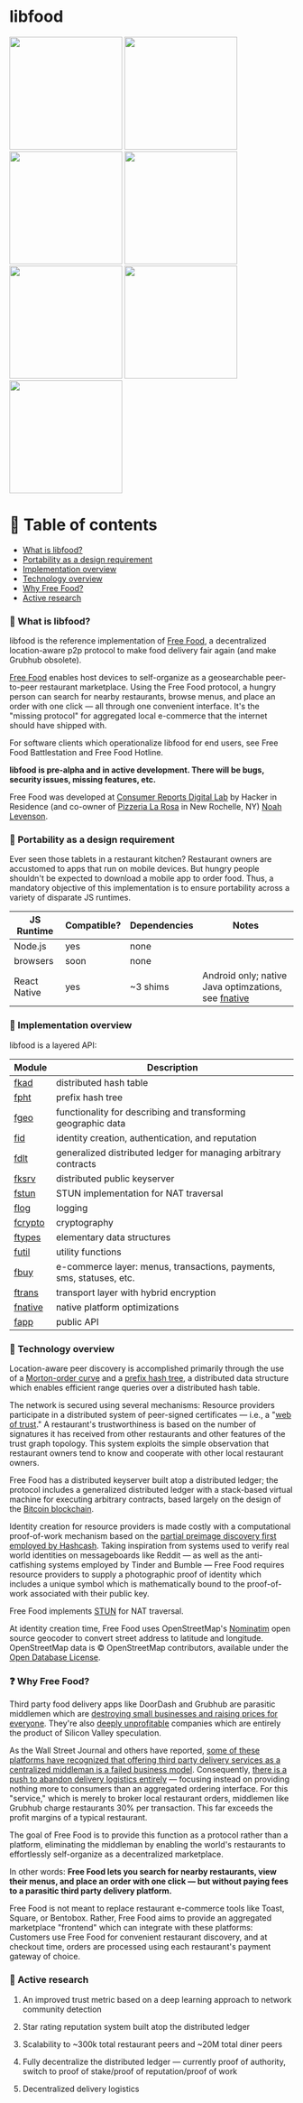 # libfood

<p float="left">
	<img src="https://github.com/noahlevenson/libfood/blob/master/screens/order_detail.jpg" height="200" />
	<img src="https://github.com/noahlevenson/libfood/blob/master/screens/menu_editor.jpg" height="200" />
	<img src="https://github.com/noahlevenson/libfood/blob/master/screens/chat.jpg" height="200" />
	<img src="https://github.com/noahlevenson/libfood/blob/master/screens/trust_network.jpg" height="200" />
	<img src="https://github.com/noahlevenson/libfood/blob/master/screens/console.jpg" height="200" />
	<img src="https://github.com/noahlevenson/libfood/blob/master/screens/rest_list.png" height="200">
	<!-- <img src="https://github.com/noahlevenson/libfood/blob/master/screens/add_item.jpg" height="200" /> -->
	<img src="https://github.com/noahlevenson/libfood/blob/master/screens/checkout.png" height="200" />
</p>

# :compass: Table of contents
* [What is libfood?](#hamburger-what-is-libfood)
* [Portability as a design requirement](#handbag-portability-as-a-design-requirement)
* [Implementation overview](#monocle_face-implementation-overview)
* [Technology overview](#floppy_disk-technology-overview)
* [Why Free Food?](#question-why-free-food)
* [Active research](#brain-active-research)

### :hamburger: What is libfood?
libfood is the reference implementation of [Free Food](https://freefood.is), a decentralized location-aware p2p protocol to make food delivery fair again (and make Grubhub obsolete). 

[Free Food](https://freefood.is) enables host devices to self-organize as a geosearchable peer-to-peer restaurant marketplace. Using the Free Food protocol, a hungry person can search for nearby restaurants, browse menus, and place an order with one click &mdash; all through one convenient interface. It's the "missing protocol" for aggregated local e-commerce that the internet should have shipped with.

For software clients which operationalize libfood for end users, see Free Food Battlestation and Free Food Hotline.

**libfood is pre-alpha and in active development. There will be bugs, security issues, missing features, etc.**

Free Food was developed at [Consumer Reports Digital Lab](https://digital-lab.consumerreports.org/) by Hacker in Residence (and co-owner of [Pizzeria La Rosa](https://www.youtube.com/watch?v=9bz1Ko5ZDzQ&t=266s) in New Rochelle, NY) [Noah Levenson](https://noahlevenson.com).

### :handbag: Portability as a design requirement
Ever seen those tablets in a restaurant kitchen? Restaurant owners are accustomed to apps that run on mobile devices. But hungry people shouldn't be expected to download a mobile app to order food. Thus, a mandatory objective of this implementation is to ensure portability across a variety of disparate JS runtimes.

|JS Runtime  |Compatible?|Dependencies|Notes                                                    |
|------------|-----------|------------|---------------------------------------------------------|
|Node.js     |yes        |none        |                                                         |
|browsers    |soon       |none        |                                                         |
|React Native|yes        |~3 shims    |Android only; native Java optimzations, see [fnative](https://github.com/noahlevenson/libfood/tree/master/js/src/fnative/react_native/android)|

### :monocle_face: Implementation overview
libfood is a layered API:

|Module |Description                                                                                                                                          |
|-----------------------------------------------------------------------------|-------------------------------------------------------------------------------|
|[fkad](https://github.com/noahlevenson/libfood/tree/master/js/src/fkad)      |distributed hash table                                                         |
|[fpht](https://github.com/noahlevenson/libfood/tree/master/js/src/fpht)      |prefix hash tree                                                               |
|[fgeo](https://github.com/noahlevenson/libfood/tree/master/js/src/fgeo)      |functionality for describing and transforming geographic data                  |
|[fid](https://github.com/noahlevenson/libfood/tree/master/js/src/fid)        |identity creation, authentication, and reputation                              |
|[fdlt](https://github.com/noahlevenson/libfood/tree/master/js/src/fdlt)      |generalized distributed ledger for managing arbitrary contracts                |
|[fksrv](https://github.com/noahlevenson/libfood/tree/master/js/src/fksrv)    |distributed public keyserver                                                   |
|[fstun](https://github.com/noahlevenson/libfood/tree/master/js/src/fstun)    |STUN implementation for NAT traversal                                          |
|[flog](https://github.com/noahlevenson/libfood/tree/master/js/src/flog)      |logging                                                                        |
|[fcrypto](https://github.com/noahlevenson/libfood/tree/master/js/src/fcrypto)|cryptography                                                                   |
|[ftypes](https://github.com/noahlevenson/libfood/tree/master/js/src/ftypes)  |elementary data structures                                                     |
|[futil](https://github.com/noahlevenson/libfood/tree/master/js/src/futil)    |utility functions                                                              |
|[fbuy](https://github.com/noahlevenson/libfood/tree/master/js/src/fbuy)      |e-commerce layer: menus, transactions, payments, sms, statuses, etc.           |
|[ftrans](https://github.com/noahlevenson/libfood/tree/master/js/src/ftrans)  |transport layer with hybrid encryption                                         |
|[fnative](https://github.com/noahlevenson/libfood/tree/master/js/src/fnative)|native platform optimizations                                                  |
|[fapp](https://github.com/noahlevenson/libfood/tree/master/js/src/fapp)      |public API                                                                     |

### :floppy_disk: Technology overview
Location-aware peer discovery is accomplished primarily through the use of a [Morton-order curve](https://en.wikipedia.org/wiki/Z-order_curve) and a [prefix hash tree](https://people.eecs.berkeley.edu/~sylvia/papers/pht.pdf), a distributed data structure which enables efficient range queries over a distributed hash table.

The network is secured using several mechanisms: Resource providers participate in a distributed system of peer-signed certificates &mdash; i.e., a "[web of trust](https://en.wikipedia.org/wiki/Web_of_trust)." A restaurant's trustworthiness is based on the number of signatures it has received from other restaurants and other features of the trust graph topology. This system exploits the simple observation that restaurant owners tend to know and cooperate with other local restaurant owners.

Free Food has a distributed keyserver built atop a distributed ledger; the protocol includes a generalized distributed ledger with a stack-based virtual machine for executing arbitrary contracts, based largely on the design of the [Bitcoin blockchain](https://bitcoin.org/bitcoin.pdf).

Identity creation for resource providers is made costly with a computational proof-of-work mechanism based on the [partial preimage discovery first employed by Hashcash](https://en.wikipedia.org/wiki/Hashcash). Taking inspiration from systems used to verify real world identities on messageboards like Reddit &mdash; as well as the anti-catfishing systems employed by Tinder and Bumble &mdash; Free Food requires resource providers to supply a photographic proof of identity which includes a unique symbol which is mathematically bound to the proof-of-work associated with their public key.

Free Food implements [STUN](https://tools.ietf.org/html/rfc5389) for NAT traversal.

At identity creation time, Free Food uses OpenStreetMap's [Nominatim](https://github.com/osm-search/Nominatim) open source geocoder to convert street address to latitude and longitude. OpenStreetMap data is © OpenStreetMap contributors, available under the [Open Database License](https://www.openstreetmap.org/copyright).

### :question: Why Free Food?
Third party food delivery apps like DoorDash and Grubhub are parasitic middlemen which are [destroying small businesses and raising prices for everyone](https://chicago.eater.com/2021/1/26/22250664/delivery-apps-destroying-restaurants-chicago-uber-eats-doordash-postmates). They're also [deeply unprofitable](https://www.barrons.com/articles/demand-soars-for-food-delivery-companies-theyre-still-not-profitable-51590183967) companies which are entirely the product of Silicon Valley speculation.

As the Wall Street Journal and others have reported, [some of these platforms have recognized that offering third party delivery services as a centralized middleman is a failed business model](https://www.bloomberg.com/opinion/articles/2019-10-31/food-delivery-is-a-dead-end-for-grubhub-doordash-and-postmates). Consequently, [there is a push to abandon delivery logistics entirely](https://www.wsj.com/articles/strategy-behind-blockbuster-grubhub-deal-dont-deliver-11593266407) &mdash; focusing instead on providing nothing more to consumers than an aggregated ordering interface. For this "service," which is merely to broker local restaurant orders, middlemen like Grubhub charge restaurants 30% per transaction. This far exceeds the profit margins of a typical restaurant.

The goal of Free Food is to provide this function as a protocol rather than a platform, eliminating the middleman by enabling the world's restaurants to effortlessly self-organize as a decentralized marketplace. 

In other words: **Free Food lets you search for nearby restaurants, view their menus, and place an order with one click &mdash; but without paying fees to a parasitic third party delivery platform.**

Free Food is not meant to replace restaurant e-commerce tools like Toast, Square, or Bentobox. Rather, Free Food aims to provide an aggregated marketplace "frontend" which can integrate with these platforms: Customers use Free Food for convenient restaurant discovery, and at checkout time, orders are processed using each restaurant's payment gateway of choice.

### :brain: Active research
1. An improved trust metric based on a deep learning approach to network community detection

2. Star rating reputation system built atop the distributed ledger

3. Scalability to ~300k total restaurant peers and ~20M total diner peers

4. Fully decentralize the distributed ledger &mdash; currently proof of authority, switch to proof of stake/proof of reputation/proof of work

5. Decentralized delivery logistics 
